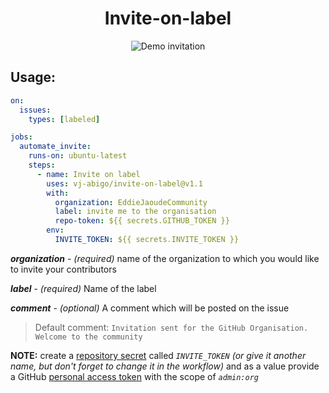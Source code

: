 <p>
  <h1 align="center">Invite-on-label</h1>
</p>
<p align="center">
  <img align="center" src="https://user-images.githubusercontent.com/43115551/104796715-cededb80-57de-11eb-9a2a-32d8b6732c98.jpg" alt="Demo invitation"/>
</p>

## Usage:

```yml
on:
  issues:
    types: [labeled]

jobs:
  automate_invite:
    runs-on: ubuntu-latest
    steps:
      - name: Invite on label
        uses: vj-abigo/invite-on-label@v1.1
        with:
          organization: EddieJaoudeCommunity
          label: invite me to the organisation
          repo-token: ${{ secrets.GITHUB_TOKEN }}
        env:
          INVITE_TOKEN: ${{ secrets.INVITE_TOKEN }}
```

**_organization_** - _(required)_ name of the organization to which you would like to invite your contributors

**_label_** - _(required)_ Name of the label

**_comment_** - _(optional)_ A comment which will be posted on the issue

> Default comment: `Invitation sent for the GitHub Organisation. Welcome to the community`

**NOTE:** create a [repository secret](https://help.github.com/en/actions/automating-your-workflow-with-github-actions/creating-and-using-encrypted-secrets) called _`INVITE_TOKEN`_ _(or give it another name, but don't forget to change it in the workflow)_ and as a value provide a GitHub [personal access token](https://github.com/settings/tokens) with the scope of _`admin:org`_
